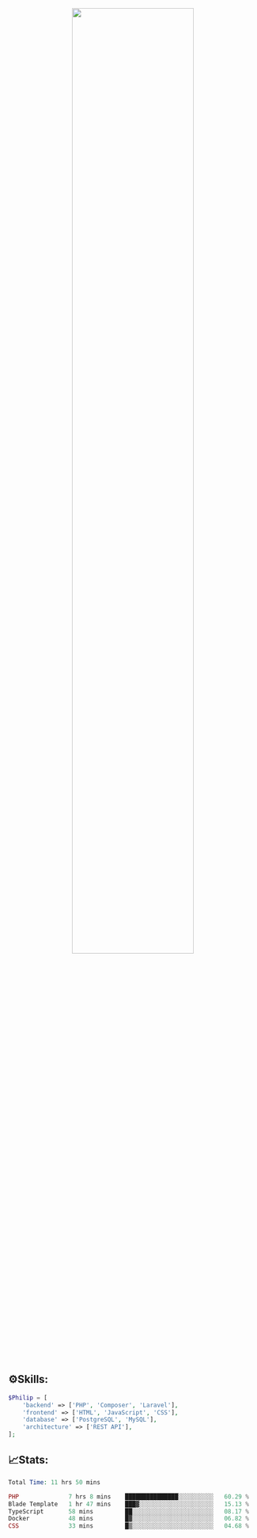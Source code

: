 <div align="center">
<img src="https://readme-typing-svg.demolab.com?font=Inconsolata&weight=500&size=50&duration=4000&pause=300&color=A7A459&center=true&vCenter=true&multiline=true&repeat=false&random=false&width=1300&height=140&lines=Hello,+Привет;I'm+Philip+a+beginner+backend+developer+in+php" width="70%" />
</div>

## ⚙️Skills:
```php
$Philip = [
    'backend' => ['PHP', 'Composer', 'Laravel'],
    'frontend' => ['HTML', 'JavaScript', 'CSS'],
    'database' => ['PostgreSQL', 'MySQL'],
    'architecture' => ['REST API'],
];
```
## 📈Stats:
<!--START_SECTION:waka-->

```PHP
Total Time: 11 hrs 50 mins

PHP              7 hrs 8 mins    ███████████████░░░░░░░░░░   60.29 %
Blade Template   1 hr 47 mins    ███▓░░░░░░░░░░░░░░░░░░░░░   15.13 %
TypeScript       58 mins         ██░░░░░░░░░░░░░░░░░░░░░░░   08.17 %
Docker           48 mins         █▓░░░░░░░░░░░░░░░░░░░░░░░   06.82 %
CSS              33 mins         █▒░░░░░░░░░░░░░░░░░░░░░░░   04.68 %
```

<!--END_SECTION:waka-->

